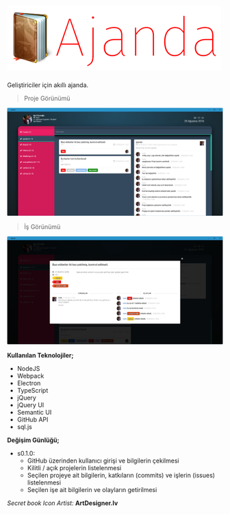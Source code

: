# ![Ajanda](resim/logo.png)

Geliştiriciler için akıllı ajanda.  

> Proje Görünümü

![Ajanda - Proje](resim/1.png)

> İş Görünümü

![Ajanda - İş](resim/2.png)

**Kullanılan Teknolojiler;**

- NodeJS
- Webpack
- Electron
- TypeScript
- jQuery
- jQuery UI
- Semantic UI
- GitHub API
- sql.js

**Değişim Günlüğü;**

- s0.1.0:
    - GitHub üzerinden kullanıcı girişi ve bilgilerin çekilmesi
    - Kilitli / açık projelerin listelenmesi
    - Seçilen projeye ait bilgilerin, katkıların (commits) ve işlerin (issues) listelenmesi
    - Seçilen işe ait bilgilerin ve olayların getirilmesi


*Secret book Icon Artist:* **ArtDesigner.lv**